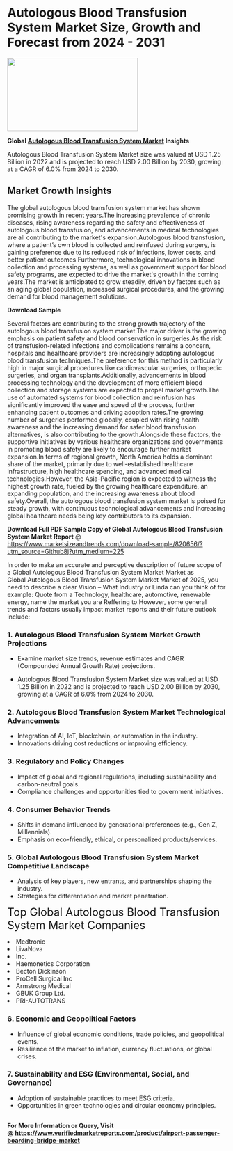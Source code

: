 <H1>Autologous Blood Transfusion System Market Size, Growth and Forecast from 2024 - 2031</H1><img class="aligncenter size-medium wp-image-584254" src="https://thirdeyenews.in/wp-content/uploads/2024/09/Global-Market-Research-300x168.jpeg" alt="" width="300" height="168" /><p><strong>Global&nbsp;<a href="https://www.marketsizeandtrends.com/download-sample/820656/?utm_source=Github8j?utm_medium=225">Autologous Blood Transfusion System Market</a> Insights</strong></p><p>Autologous Blood Transfusion System Market size was valued at USD 1.25 Billion in 2022 and is projected to reach USD 2.00 Billion by 2030, growing at a CAGR of 6.0% from 2024 to 2030.</p><p><h2>Market Growth Insights</h2> <p>The global autologous blood transfusion system market has shown promising growth in recent years.The increasing prevalence of chronic diseases, rising awareness regarding the safety and effectiveness of autologous blood transfusion, and advancements in medical technologies are all contributing to the market's expansion.Autologous blood transfusion, where a patient’s own blood is collected and reinfused during surgery, is gaining preference due to its reduced risk of infections, lower costs, and better patient outcomes.Furthermore, technological innovations in blood collection and processing systems, as well as government support for blood safety programs, are expected to drive the market's growth in the coming years.The market is anticipated to grow steadily, driven by factors such as an aging global population, increased surgical procedures, and the growing demand for blood management solutions.</p> <p><strong>Download Sample</strong></p> <p>Several factors are contributing to the strong growth trajectory of the autologous blood transfusion system market.The major driver is the growing emphasis on patient safety and blood conservation in surgeries.As the risk of transfusion-related infections and complications remains a concern, hospitals and healthcare providers are increasingly adopting autologous blood transfusion techniques.The preference for this method is particularly high in major surgical procedures like cardiovascular surgeries, orthopedic surgeries, and organ transplants.Additionally, advancements in blood processing technology and the development of more efficient blood collection and storage systems are expected to propel market growth.The use of automated systems for blood collection and reinfusion has significantly improved the ease and speed of the process, further enhancing patient outcomes and driving adoption rates.The growing number of surgeries performed globally, coupled with rising health awareness and the increasing demand for safer blood transfusion alternatives, is also contributing to the growth.Alongside these factors, the supportive initiatives by various healthcare organizations and governments in promoting blood safety are likely to encourage further market expansion.In terms of regional growth, North America holds a dominant share of the market, primarily due to well-established healthcare infrastructure, high healthcare spending, and advanced medical technologies.However, the Asia-Pacific region is expected to witness the highest growth rate, fueled by the growing healthcare expenditure, an expanding population, and the increasing awareness about blood safety.Overall, the autologous blood transfusion system market is poised for steady growth, with continuous technological advancements and increasing global healthcare needs being key contributors to its expansion.<p><span class=""><strong>Download Full PDF Sample Copy of Global Autologous Blood Transfusion System Market Report</strong> @ <a href="https://www.marketsizeandtrends.com/download-sample/820656/?utm_source=Github8j?utm_medium=225" target="_blank">https://www.marketsizeandtrends.com/download-sample/820656/?utm_source=Github8j?utm_medium=225</a></span></p><p>In order to make an accurate and perceptive description of future scope of a Global&nbsp;Autologous Blood Transfusion System Market Market as Global&nbsp;Autologous Blood Transfusion System Market Market of 2025, you need to describe a clear Vision &ndash; What Industry or Linda can you think of for example: Quote from a Technology, healthcare, automotive, renewable energy, name the market you are Reffering to.However, some general trends and factors usually impact market reports and their future outlook include:</p><h3>1.&nbsp;<strong>Autologous Blood Transfusion System Market Growth Projections</strong></h3><ul><li>Examine market size trends, revenue estimates and CAGR (Compounded Annual Growth Rate) projections.</li><li><p>Autologous Blood Transfusion System Market size was valued at USD 1.25 Billion in 2022 and is projected to reach USD 2.00 Billion by 2030, growing at a CAGR of 6.0% from 2024 to 2030.</p></li></ul><h3>2.&nbsp;<strong>Autologous Blood Transfusion System Market Technological Advancements</strong></h3><ul><li>Integration of AI, IoT, blockchain, or automation in the industry.</li><li>Innovations driving cost reductions or improving efficiency.</li></ul><h3>3.&nbsp;<strong>Regulatory and Policy Changes</strong></h3><ul><li>Impact of global and regional regulations, including sustainability and carbon-neutral goals.</li><li>Compliance challenges and opportunities tied to government initiatives.</li></ul><h3>4.&nbsp;<strong>Consumer Behavior Trends</strong></h3><ul><li>Shifts in demand influenced by generational preferences (e.g., Gen Z, Millennials).</li><li>Emphasis on eco-friendly, ethical, or personalized products/services.</li></ul><h3>5.&nbsp;<strong>Global Autologous Blood Transfusion System Market Competitive Landscape</strong></h3><ul><li>Analysis of key players, new entrants, and partnerships shaping the industry.</li><li>Strategies for differentiation and market penetration.</li></ul><p data-pm-slice="1 1 []"><span style="color: inherit; font-family: inherit; font-size: 25px;">Top Global Autologous Blood Transfusion System Market Companies</span></p><div class="" data-test-id=""><p><li>Medtronic</li><li> LivaNova</li><li> Inc.</li><li> Haemonetics Corporation</li><li> Becton Dickinson</li><li> ProCell Surgical Inc</li><li> Armstrong Medical</li><li> GBUK Group Ltd.</li><li> PRI-AUTOTRANS</li></p></div><h3>6.&nbsp;<strong>Economic and Geopolitical Factors</strong></h3><ul><li>Influence of global economic conditions, trade policies, and geopolitical events.</li><li>Resilience of the market to inflation, currency fluctuations, or global crises.</li></ul><h3>7.&nbsp;<strong>Sustainability and ESG (Environmental, Social, and Governance)</strong></h3><ul><li>Adoption of sustainable practices to meet ESG criteria.</li><li>Opportunities in green technologies and circular economy principles.</li></ul><h2><strong style="font-size: 14px;">For More Information or Query, Visit @&nbsp;</strong><a style="background-color: #ffffff; font-size: 14px;" href="https://www.marketsizeandtrends.com/report/autologous-blood-transfusion-system-market/" target="_blank">https://www.verifiedmarketreports.com/product/airport-passenger-boarding-bridge-market</a></h2>